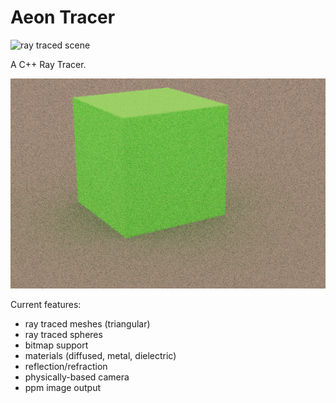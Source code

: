 # Aeon Tracer

![ray traced scene](image3.ppm)

A C++ Ray Tracer.

![ray traced cube](renderCube.png)

Current features:
- ray traced meshes (triangular)
- ray traced spheres
- bitmap support
- materials (diffused, metal, dielectric)
- reflection/refraction
- physically-based camera
- ppm image output

